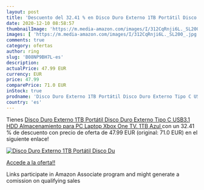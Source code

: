 ```yaml
---
layout: post
title: 'Descuento del 32.41 % en Disco Duro Externo 1TB Portátil Disco Du'
date: 2020-12-10 08:58:57
thumbnailImage: 'https://m.media-amazon.com/images/I/312CqRnji6L._SL200_.jpg'
images: [ 'https://m.media-amazon.com/images/I/312CqRnji6L._SL200_.jpg' ]
comments: true
category: ofertas
author: ring
slug: 'B08NP9BH7L-es'
description:
actualPrice: 47.99 EUR
currency: EUR
price: 47.99
comparePrice: 71.0 EUR
inStock: true
prodname: 'Disco Duro Externo 1TB Portátil Disco Duro Externo Tipo C USB3.1 HDD Almacenamiento para PC  Laptop  Xbox One  TV. 1TB Azul '
country: 'es'
---
```


Tienes [Disco Duro Externo 1TB Portátil Disco Duro Externo Tipo C USB3.1 HDD Almacenamiento para PC  Laptop  Xbox One  TV. 1TB Azul ](https://www.amazon.es/dp/B08NP9BH7L/?tag=tolees-21) con un 32.41 % de descuento con precio de oferta de 47.99 EUR (original: 71.0 EUR) en el siguiente enlace!

[![Disco Duro Externo 1TB Portátil Disco Du](https://m.media-amazon.com/images/I/312CqRnji6L._SL200_.jpg)](https://www.amazon.es/dp/B08NP9BH7L/?tag=tolees-21)

[Accede a la oferta!!](https://www.amazon.es/dp/B08NP9BH7L/?tag=tolees-21)

Links participate in Amazon Associate program and might generate a comission on qualifying sales


